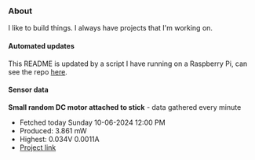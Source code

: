 ### About
I like to build things. I always have projects that I'm working on.

#### Automated updates
This README is updated by a script I have running on a Raspberry Pi, can see the repo [here](https://github.com/jdc-cunningham/raspi-git-repo-updater).

#### Sensor data


**Small random DC motor attached to stick** - data gathered every minute
- Fetched today Sunday 10-06-2024 12:00 PM
- Produced: 3.861 mW
- Highest: 0.034V 0.0011A
- [Project link](https://github.com/jdc-cunningham/turbine-raspi)